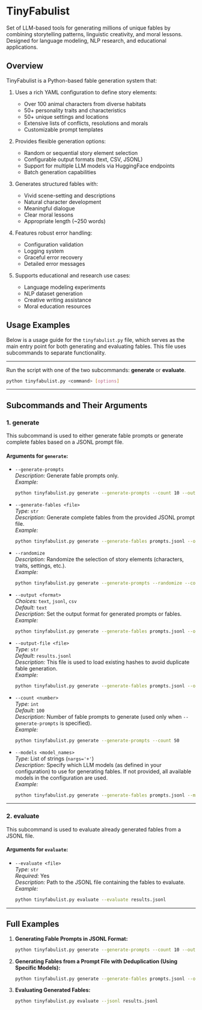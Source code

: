 # TinyFabulist
Set of LLM-based tools for generating millions of unique fables by combining storytelling patterns, linguistic creativity, and moral lessons. Designed for language modeling, NLP research, and educational applications.

## Overview

TinyFabulist is a Python-based fable generation system that:

1. Uses a rich YAML configuration to define story elements:
   - Over 100 animal characters from diverse habitats
   - 50+ personality traits and characteristics 
   - 50+ unique settings and locations
   - Extensive lists of conflicts, resolutions and morals
   - Customizable prompt templates

2. Provides flexible generation options:
   - Random or sequential story element selection
   - Configurable output formats (text, CSV, JSONL)
   - Support for multiple LLM models via HuggingFace endpoints
   - Batch generation capabilities

3. Generates structured fables with:
   - Vivid scene-setting and descriptions
   - Natural character development
   - Meaningful dialogue
   - Clear moral lessons
   - Appropriate length (~250 words)

4. Features robust error handling:
   - Configuration validation
   - Logging system
   - Graceful error recovery
   - Detailed error messages

5. Supports educational and research use cases:
   - Language modeling experiments
   - NLP dataset generation
   - Creative writing assistance
   - Moral education resources

## Usage Examples
Below is a usage guide for the `tinyfabulist.py` file, which serves as the main entry point for both generating and evaluating fables. This file uses subcommands to separate functionality.

---

Run the script with one of the two subcommands: **generate** or **evaluate**.

```bash
python tinyfabulist.py <command> [options]
```

---

## Subcommands and Their Arguments

### 1. **generate**

This subcommand is used to either generate fable prompts or generate complete fables based on a JSONL prompt file.

#### Arguments for `generate`:

- `--generate-prompts`  
  *Description:* Generate fable prompts only.  
  *Example:*  
  ```bash
  python tinyfabulist.py generate --generate-prompts --count 10 --output jsonl > prompts.jsonl
  ```

- `--generate-fables <file>`  
  *Type:* `str`  
  *Description:* Generate complete fables from the provided JSONL prompt file.  
  *Example:*  
  ```bash
  python tinyfabulist.py generate --generate-fables prompts.jsonl --output text
  ```

- `--randomize`  
  *Description:* Randomize the selection of story elements (characters, traits, settings, etc.).  
  *Example:*  
  ```bash
  python tinyfabulist.py generate --generate-prompts --randomize --count 20
  ```

- `--output <format>`  
  *Choices:* `text`, `jsonl`, `csv`  
  *Default:* `text`  
  *Description:* Set the output format for generated prompts or fables.  
  *Example:*  
  ```bash
  python tinyfabulist.py generate --generate-fables prompts.jsonl --output csv
  ```

- `--output-file <file>`  
  *Type:* `str`  
  *Default:* `results.jsonl`  
  *Description:* This file is used to load existing hashes to avoid duplicate fable generation.  
  *Example:*  
  ```bash
  python tinyfabulist.py generate --generate-fables prompts.jsonl --output jsonl --output-file my_fables.jsonl
  ```

- `--count <number>`  
  *Type:* `int`  
  *Default:* `100`  
  *Description:* Number of fable prompts to generate (used only when `--generate-prompts` is specified).  
  *Example:*  
  ```bash
  python tinyfabulist.py generate --generate-prompts --count 50
  ```

- `--models <model_names>`  
  *Type:* List of strings (`nargs='+'`)  
  *Description:* Specify which LLM models (as defined in your configuration) to use for generating fables. If not provided, all available models in the configuration are used.  
  *Example:*  
  ```bash
  python tinyfabulist.py generate --generate-fables prompts.jsonl --models model1 model2
  ```

---

### 2. **evaluate**

This subcommand is used to evaluate already generated fables from a JSONL file.

#### Arguments for `evaluate`:

- `--evaluate <file>`  
  *Type:* `str`  
  *Required:* Yes  
  *Description:* Path to the JSONL file containing the fables to evaluate.  
  *Example:*  
  ```bash
  python tinyfabulist.py evaluate --evaluate results.jsonl
  ```

---

## Full Examples

1. **Generating Fable Prompts in JSONL Format:**

   ```bash
   python tinyfabulist.py generate --generate-prompts --count 10 --output jsonl > prompts.jsonl
   ```

2. **Generating Fables from a Prompt File with Deduplication (Using Specific Models):**

   ```bash
   python tinyfabulist.py generate --generate-fables prompts.jsonl --output jsonl --output-file results.jsonl --models model1 model2
   ```

3. **Evaluating Generated Fables:**

   ```bash
   python tinyfabulist.py evaluate --jsonl results.jsonl
   ```
